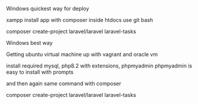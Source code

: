 Windows quickest way for deploy

xampp install app with composer inside htdocs use git bash

composer create-project laravel/laravel laravel-tasks


Windows best way


Getting ubuntu virtual machine up with vagrant and oracle vm

install required mysql, php8.2 with extensions, phpmyadmin
phpmyadmin is easy to install with prompts

and then again same command with composer

composer create-project laravel/laravel laravel-tasks
